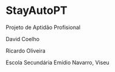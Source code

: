 # StayAutoPT

Projeto de Aptidão Profisional

David Coelho

Ricardo Oliveira

Escola Secundária Emídio Navarro, Viseu
